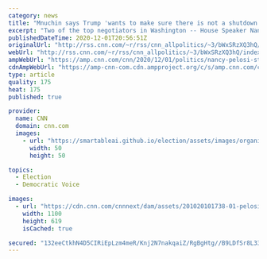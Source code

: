 ```yaml
---
category: news
title: "Mnuchin says Trump 'wants to make sure there is not a shutdown' "
excerpt: "Two of the top negotiators in Washington -- House Speaker Nancy Pelosi and Treasury Secretary Steven Mnuchin -- spoke Tuesday afternoon about funding the government, weeks after talks broke down for a new stimulus package to respond to the Covid-19 pandemic and its economic fallout.\n    \n"
publishedDateTime: 2020-12-01T20:56:51Z
originalUrl: "http://rss.cnn.com/~r/rss/cnn_allpolitics/~3/bWxSRzXQ3hQ/index.html"
webUrl: "http://rss.cnn.com/~r/rss/cnn_allpolitics/~3/bWxSRzXQ3hQ/index.html"
ampWebUrl: "https://amp.cnn.com/cnn/2020/12/01/politics/nancy-pelosi-steve-mnuchin-stimulus/index.html"
cdnAmpWebUrl: "https://amp-cnn-com.cdn.ampproject.org/c/s/amp.cnn.com/cnn/2020/12/01/politics/nancy-pelosi-steve-mnuchin-stimulus/index.html"
type: article
quality: 175
heat: 175
published: true

provider:
  name: CNN
  domain: cnn.com
  images:
    - url: "https://smartableai.github.io/election/assets/images/organizations/cnn.com-50x50.jpg"
      width: 50
      height: 50

topics:
  - Election
  - Democratic Voice

images:
  - url: "https://cdn.cnn.com/cnnnext/dam/assets/201020101738-01-pelosi-mnuchin-split-super-tease.jpg"
    width: 1100
    height: 619
    isCached: true

secured: "132eeCtkhN4D5CIRiEpLzm4meR/Knj2N7nakqaiZ/RgBgHtg//B9LDfSr8L336kswH8f+jvUCqiL15XB/74DgTQfuOHAfZoo31lHtQhNeBb9S+nAnO/ZvKQ4MdIPO+9eKO7G1aHirIHOISM7arCd5oCEqHH5K7FLv756rCtuLe1z/bUDF8e/HUaS5y3dzfDY21Oh11SzGdlgUxd152avh7uxPJOxwRVrFZhcKlbloTaOwhwU1/0dPpqiBS/EReF2J6n6SPoZv64GlUk1M7DPwMr+cxjpZrgoox/bon+t5h9AkWdLNG8OCeFu8E1UW4ADlO11mgy6xLHkTIa1RXhRHYTHr/fmQ5SR8wxqL7ehl0M=;8RxF2JdoEdaTIfej9A/ZYA=="
---
```


